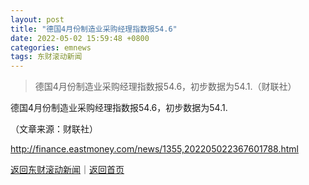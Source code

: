 ```yaml
---
layout: post
title: "德国4月份制造业采购经理指数报54.6"
date: 2022-05-02 15:59:48 +0800
categories: emnews
tags: 东财滚动新闻
---
```

> 德国4月份制造业采购经理指数报54.6，初步数据为54.1.（财联社）

<p> 德国4月份制造业采购经理指数报54.6，初步数据为54.1.</p><p class="em_media">（文章来源：财联社）</p>

<http://finance.eastmoney.com/news/1355,202205022367601788.html>

[返回东财滚动新闻](//finews.withounder.com/emnews/)｜[返回首页](//finews.withounder.com/)
